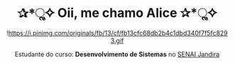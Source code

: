 
<h1 align="center"> ✰*ૢ✧ Oii, me chamo Alice ✰*ૢ✧ </h1>

<div style="display: inline_block" align="center">

!https://i.pinimg.com/originals/fb/13/cf/fb13cfc68db2b4c1dbd340f7f5fc8293.gif

Estudante do curso: **Desenvolvimento de Sistemas** no [SENAI Jandira](https://jandira.sp.senai.br/)
